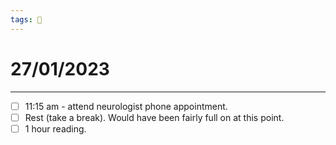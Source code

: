 ```yaml
---
tags: 📆
---
```


# 27/01/2023
---

- [ ] 11:15 am - attend neurologist phone appointment.
- [ ] Rest (take a break). Would have been fairly full on at this point.
- [ ] 1 hour reading.